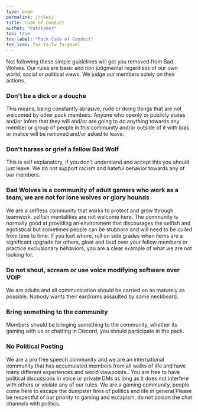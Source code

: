 ```yaml
---
type: page
permalink: /rules/
title: Code of Conduct
author: "Fatetaker"
toc: true
toc_label: "Pack Code of Conduct"
toc_icon: fas fa-fw fa-gavel
---
```


Not following these simple guidelines will get you removed from Bad Wolves. Our
rules are basic and non judgmental regardless of our own world, social or
political views. We judge our members solely on their actions. 

### Don't be a dick or a douche

This means, being constantly abrasive, rude or doing things that are not
welcomed by other pack members. Anyone who openly or publicly states and/or
infers that they will and/or are going to do anything towards any member or
group of people in this community and/or outside of it with bias or malice will
be removed and/or asked to leave.

### Don't harass or grief a fellow Bad Wolf

This is self explanatory, if you don't understand and accept this you should
just leave. We do not support racism and hateful behavior towards any of our
members.

### Bad Wolves is a community of adult gamers who work as a team, we are not for lone wolves or glory hounds

We are a selfless community that works to protect and grow through teamwork.
selfish mentalities are not welcome here. The community is normally good at
providing an environment that discourages the selfish and egotistical but
sometimes people can be stubborn and will need to be culled from time to time.
If you loot whore, roll on side grades when items are a significant upgrade for
others, gloat and laud over your fellow members or practice exclusionary
behaviors, you are a clear example of what we are not looking for.
 
### Do not shout, scream or use voice modifying software over VOIP

We are adults and all communication should be carried on as maturely as
possible. Nobody wants their eardrums assaulted by some neckbeard.

### Bring something to the community

Members should be bringing something to the community, whether its gaming with
us or chatting in Discord, you should participate in the pack.

### No Political Posting

We are a pro free speech community and we are an international community that
has accumulated members from all walks of life and have many different
experiences and world viewpoints.. You are free to have political discussions in
voice or private DMs as long as it does not interfere with others or violate any
of our rules. We are a gaming community, people come here to escape the dumpster
fires of politics and life in general Please be respectful of our priority to
gaming and escapism, do not poison the chat channels with politics.
